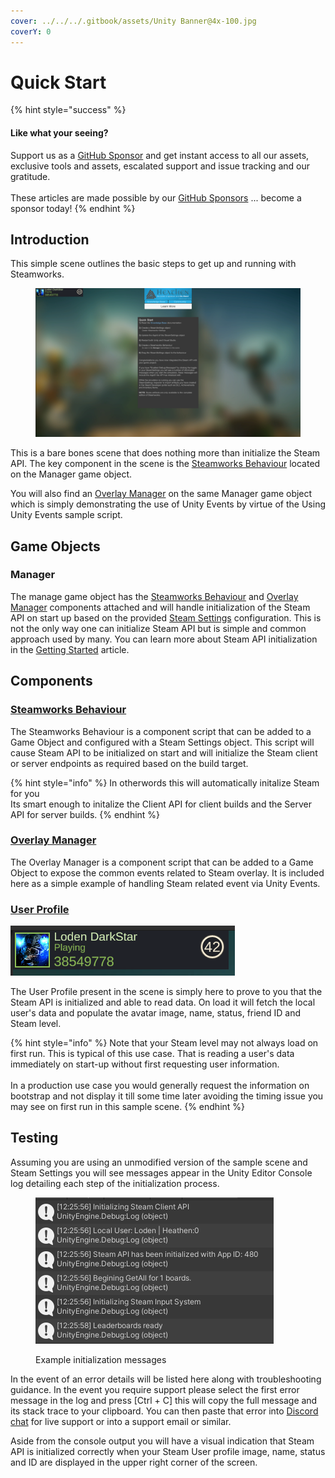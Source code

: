 ```yaml
---
cover: ../../../.gitbook/assets/Unity Banner@4x-100.jpg
coverY: 0
---
```


# Quick Start

{% hint style="success" %}
#### Like what your seeing?

Support us as a [GitHub Sponsor](../../../become-a-sponsor/) and get instant access to all our assets, exclusive tools and assets, escalated support and issue tracking and our gratitude.\
\
These articles are made possible by our [GitHub Sponsors](../../../become-a-sponsor/) ... become a sponsor today!
{% endhint %}

## Introduction

This simple scene outlines the basic steps to get up and running with Steamworks.

<figure><img src="../../../.gitbook/assets/image (3) (1) (6).png" alt=""><figcaption></figcaption></figure>

This is a bare bones scene that does nothing more than initialize the Steam API. The key component in the scene is the [Steamworks Behaviour](../components/steamworks-behaviour.md) located on the Manager game object.

You will also find an [Overlay Manager](../components/overlay-manager.md) on the same Manager game object which is simply demonstrating the use of Unity Events by virtue of the Using Unity Events sample script.

## Game Objects

### Manager

The manage game object has the [Steamworks Behaviour](../components/steamworks-behaviour.md) and [Overlay Manager](../components/overlay-manager.md) components attached and will handle initialization of the Steam API on start up based on the provided [Steam Settings](../scriptable-objects/steam-settings/) configuration. This is not the only way one can initialize Steam API but is simple and common approach used by many. You can learn more about Steam API initialization in the [Getting Started](../quick-start-guide/) article.

## Components

### [Steamworks Behaviour](../components/steamworks-behaviour.md)

The Steamworks Behaviour is a component script that can be added to a Game Object and configured with a Steam Settings object. This script will cause Steam API to be initialized on start and will initialize the Steam client or server endpoints as required based on the build target.

{% hint style="info" %}
In otherwords this will automatically initalize Steam for you\
Its smart enough to initalize the Client API for client builds and the Server API for server builds.
{% endhint %}

### [Overlay Manager](../components/overlay-manager.md)

The Overlay Manager is a component script that can be added to a Game Object to expose the common events related to Steam overlay. It is included here as a simple example of handling Steam related event via Unity Events.

### [User Profile](../prefabs/friend-profile.md)

![](<../../../.gitbook/assets/image (2) (4) (3).png>)

The User Profile present in the scene is simply here to prove to you that the Steam API is initialized and able to read data. On load it will fetch the local user's data and populate the avatar image, name, status, friend ID and Steam level.

{% hint style="info" %}
Note that your Steam level may not always load on first run. This is typical of this use case. That is reading a user's data immediately on start-up without first requesting user information.\
\
In a production use case you would generally request the information on bootstrap and not display it till some time later avoiding the timing issue you may see on first run in this sample scene.
{% endhint %}

## Testing

Assuming you are using an unmodified version of the sample scene and Steam Settings you will see messages appear in the Unity Editor Console log detailing each step of the initialization process.

<figure><img src="../../../.gitbook/assets/image (15) (1).png" alt=""><figcaption><p>Example initialization messages</p></figcaption></figure>

In the event of an error details will be listed here along with troubleshooting guidance. In the event you require support please select the first error message in the log and press \[Ctrl + C] this will copy the full message and its stack trace to your clipboard. You can then paste that error into [Discord chat](https://discord.gg/eVVgM36) for live support or into a support email or similar.

Aside from the console output you will have a visual indication that Steam API is initialized correctly when your Steam User profile image, name, status and ID are displayed in the upper right corner of the screen.
